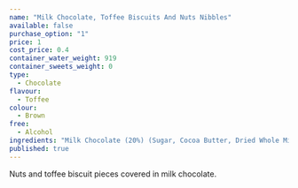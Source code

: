 ```yaml
---
name: "Milk Chocolate, Toffee Biscuits And Nuts Nibbles"
available: false
purchase_option: "1"
price: 1
cost_price: 0.4
container_water_weight: 919
container_sweets_weight: 0
type: 
  - Chocolate
flavour: 
  - Toffee
colour: 
  - Brown
free: 
  - Alcohol
ingredients: "Milk Chocolate (20%) (Sugar, Cocoa Butter, Dried Whole Milk, Cocoa Mass, Whey Powder, Vegetable Fat, Dried Skimmed Milk, Emulsifier (Soya Lecithin), Flavouring), Caramel (10%), Vegetable Fat, Sugar, Glucose-Fructose Syrup, Glucose Syrup, Plain Chocolate (Sugar, Cocoa Mass, Butterfat, Cocoa Butter, Emulsifier (Soya Lecithin), Flavouring), Icing Sugar (White Milled Sugar With Anti-Caking Agent E341) Rice Flour, Lactose, Sweetened Condensed Skimmed Milk, Fat Reduced Cocoa Powder, Coconut, Hazelnuts, Butter, Whey Powder, Hydrogenated Vegetable Oil, Dried Whole Milk, Salt, Flavourings, Cocoa Mass, Emulsifiers (Soya Lecithin, E471), Barley Malt Extract, Wheat Flour, Malted Wheat, Lactic Acid, Citric Acid, Gelling Agent (Pectin), Raising Agent (Sodium Bicarbonate). Milk Chocolate contains Cocoa Solids 25%, Milk Solids 14% and Vegetable Fat In Addition To Cocoa Butter."
published: true
---
```

Nuts and toffee biscuit pieces covered in milk chocolate.